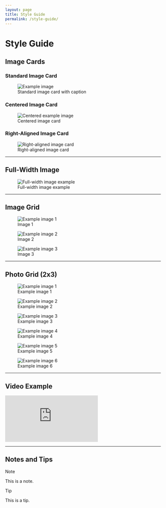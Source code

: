 ```yaml
---
layout: page
title: Style Guide
permalink: /style-guide/
---
```


# Style Guide

## Image Cards

### Standard Image Card
<div class="image-card-wrapper">
    <figure class="media-card">
        <img src="/assets/images/25_04/10th_greenNoiseRemoved_edit_sml600.png" alt="Example image">
        <figcaption>Standard image card with caption</figcaption>
    </figure>
</div>

### Centered Image Card
<div class="image-card-wrapper center">
    <figure class="media-card">
        <img src="/assets/images/25_03/138A3531.jpg" alt="Centered example image">
        <figcaption>Centered image card</figcaption>
    </figure>
</div>

### Right-Aligned Image Card
<div class="image-card-wrapper right">
    <figure class="media-card">
        <img src="/assets/images/25_04/10th_greenNoiseRemoved_edit.png" alt="Right-aligned image card">
        <figcaption>Right-aligned image card</figcaption>
    </figure>
</div>

---

## Full-Width Image
<figure>
    <img src="/assets/images/25_04/10th_greenNoiseRemoved_edit_sml600.png" alt="Full-width image example">
    <figcaption>Full-width image example</figcaption>
</figure>

---

## Image Grid
<div class="image-grid">
  <figure>
    <img src="/assets/images/25_03/138A3229.jpg" alt="Example image 1">
    <figcaption>Image 1</figcaption>
  </figure>
  <figure>
    <img src="/assets/images/25_03/138A3293.jpg" alt="Example image 2">
    <figcaption>Image 2</figcaption>
  </figure>
  <figure>
    <img src="/assets/images/25_03/138A3374.jpg" alt="Example image 3">
    <figcaption>Image 3</figcaption>
  </figure>
</div>

---

## Photo Grid (2x3)
<div class="photo-grid">
  <figure class="media-card">
    <img src="/assets/images/25_03/138A3229.jpg" alt="Example image 1">
    <figcaption>Example image 1</figcaption>
  </figure>

  <figure class="media-card">
    <img src="/assets/images/25_03/138A3293.jpg" alt="Example image 2">
    <figcaption>Example image 2</figcaption>
  </figure>

  <figure class="media-card">
    <img src="/assets/images/25_03/138A3374.jpg" alt="Example image 3">
    <figcaption>Example image 3</figcaption>
  </figure>

  <figure class="media-card">
    <img src="/assets/images/25_03/138A3450.jpg" alt="Example image 4">
    <figcaption>Example image 4</figcaption>
  </figure>

  <figure class="media-card">
    <img src="/assets/images/25_03/138A3531.jpg" alt="Example image 5">
    <figcaption>Example image 5</figcaption>
  </figure>

  <figure class="media-card">
    <img src="/assets/images/25_03/138A3531.jpg" alt="Example image 6">
    <figcaption>Example image 6</figcaption>
  </figure>
</div>

---

## Video Example
<div class="video-wrapper">
    <iframe src="https://www.youtube.com/embed/PmEsczIhK4I" frameborder="0" allowfullscreen></iframe>
</div>

---

## Notes and Tips
> [!NOTE]
> This is a note.

> [!TIP]
> This is a tip.

